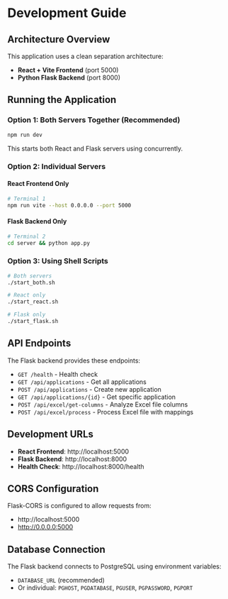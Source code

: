 # Development Guide

## Architecture Overview

This application uses a clean separation architecture:
- **React + Vite Frontend** (port 5000)
- **Python Flask Backend** (port 8000)

## Running the Application

### Option 1: Both Servers Together (Recommended)
```bash
npm run dev
```
This starts both React and Flask servers using concurrently.

### Option 2: Individual Servers

#### React Frontend Only
```bash
# Terminal 1
npm run vite --host 0.0.0.0 --port 5000
```

#### Flask Backend Only
```bash
# Terminal 2
cd server && python app.py
```

### Option 3: Using Shell Scripts
```bash
# Both servers
./start_both.sh

# React only
./start_react.sh

# Flask only
./start_flask.sh
```

## API Endpoints

The Flask backend provides these endpoints:

- `GET /health` - Health check
- `GET /api/applications` - Get all applications
- `POST /api/applications` - Create new application
- `GET /api/applications/{id}` - Get specific application
- `POST /api/excel/get-columns` - Analyze Excel file columns
- `POST /api/excel/process` - Process Excel file with mappings

## Development URLs

- **React Frontend**: http://localhost:5000
- **Flask Backend**: http://localhost:8000
- **Health Check**: http://localhost:8000/health

## CORS Configuration

Flask-CORS is configured to allow requests from:
- http://localhost:5000
- http://0.0.0.0:5000

## Database Connection

The Flask backend connects to PostgreSQL using environment variables:
- `DATABASE_URL` (recommended)
- Or individual: `PGHOST`, `PGDATABASE`, `PGUSER`, `PGPASSWORD`, `PGPORT`